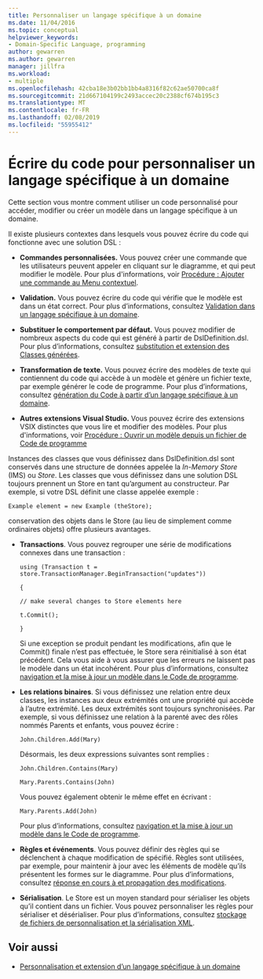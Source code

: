 ```yaml
---
title: Personnaliser un langage spécifique à un domaine
ms.date: 11/04/2016
ms.topic: conceptual
helpviewer_keywords:
- Domain-Specific Language, programming
author: gewarren
ms.author: gewarren
manager: jillfra
ms.workload:
- multiple
ms.openlocfilehash: 42cba18e3b02bb1bb4a8316f82c62ae50700ca8f
ms.sourcegitcommit: 21d667104199c2493accec20c2388cf674b195c3
ms.translationtype: MT
ms.contentlocale: fr-FR
ms.lasthandoff: 02/08/2019
ms.locfileid: "55955412"
---
```

# <a name="write-code-to-customize-a-domain-specific-language"></a>Écrire du code pour personnaliser un langage spécifique à un domaine

Cette section vous montre comment utiliser un code personnalisé pour accéder, modifier ou créer un modèle dans un langage spécifique à un domaine.

Il existe plusieurs contextes dans lesquels vous pouvez écrire du code qui fonctionne avec une solution DSL :

-   **Commandes personnalisées.** Vous pouvez créer une commande que les utilisateurs peuvent appeler en cliquant sur le diagramme, et qui peut modifier le modèle. Pour plus d'informations, voir [Procédure : Ajouter une commande au Menu contextuel](../modeling/how-to-add-a-command-to-the-shortcut-menu.md).

-   **Validation.** Vous pouvez écrire du code qui vérifie que le modèle est dans un état correct. Pour plus d’informations, consultez [Validation dans un langage spécifique à un domaine](../modeling/validation-in-a-domain-specific-language.md).

-   **Substituer le comportement par défaut.** Vous pouvez modifier de nombreux aspects du code qui est généré à partir de DslDefinition.dsl. Pour plus d’informations, consultez [substitution et extension des Classes générées](../modeling/overriding-and-extending-the-generated-classes.md).

-   **Transformation de texte.** Vous pouvez écrire des modèles de texte qui contiennent du code qui accède à un modèle et génère un fichier texte, par exemple générer le code de programme. Pour plus d’informations, consultez [génération du Code à partir d’un langage spécifique à un domaine](../modeling/generating-code-from-a-domain-specific-language.md).

-   **Autres extensions Visual Studio.** Vous pouvez écrire des extensions VSIX distinctes que vous lire et modifier des modèles. Pour plus d'informations, voir [Procédure : Ouvrir un modèle depuis un fichier de Code de programme](../modeling/how-to-open-a-model-from-file-in-program-code.md)

Instances des classes que vous définissez dans DslDefinition.dsl sont conservés dans une structure de données appelée la *In-Memory Store* (IMS) ou *Store*. Les classes que vous définissez dans une solution DSL toujours prennent un Store en tant qu’argument au constructeur. Par exemple, si votre DSL définit une classe appelée exemple :

`Example element = new Example (theStore);`

conservation des objets dans le Store (au lieu de simplement comme ordinaires objets) offre plusieurs avantages.

-   **Transactions**. Vous pouvez regrouper une série de modifications connexes dans une transaction :

     `using (Transaction t = store.TransactionManager.BeginTransaction("updates"))`

     `{`

     `// make several changes to Store elements here`

     `t.Commit();`

     `}`

     Si une exception se produit pendant les modifications, afin que le Commit() finale n’est pas effectuée, le Store sera réinitialisé à son état précédent. Cela vous aide à vous assurer que les erreurs ne laissent pas le modèle dans un état incohérent. Pour plus d’informations, consultez [navigation et la mise à jour un modèle dans le Code de programme](../modeling/navigating-and-updating-a-model-in-program-code.md).

-   **Les relations binaires**. Si vous définissez une relation entre deux classes, les instances aux deux extrémités ont une propriété qui accède à l’autre extrémité. Les deux extrémités sont toujours synchronisées. Par exemple, si vous définissez une relation à la parenté avec des rôles nommés Parents et enfants, vous pouvez écrire :

     `John.Children.Add(Mary)`

     Désormais, les deux expressions suivantes sont remplies :

     `John.Children.Contains(Mary)`

     `Mary.Parents.Contains(John)`

     Vous pouvez également obtenir le même effet en écrivant :

     `Mary.Parents.Add(John)`

     Pour plus d’informations, consultez [navigation et la mise à jour un modèle dans le Code de programme](../modeling/navigating-and-updating-a-model-in-program-code.md).

-   **Règles et événements**. Vous pouvez définir des règles qui se déclenchent à chaque modification de spécifié. Règles sont utilisées, par exemple, pour maintenir à jour avec les éléments de modèle qu’ils présentent les formes sur le diagramme. Pour plus d’informations, consultez [réponse en cours à et propagation des modifications](../modeling/responding-to-and-propagating-changes.md).

-   **Sérialisation**. Le Store est un moyen standard pour sérialiser les objets qu’il contient dans un fichier. Vous pouvez personnaliser les règles pour sérialiser et désérialiser. Pour plus d’informations, consultez [stockage de fichiers de personnalisation et la sérialisation XML](../modeling/customizing-file-storage-and-xml-serialization.md).

## <a name="see-also"></a>Voir aussi

- [Personnalisation et extension d’un langage spécifique à un domaine](../modeling/customizing-and-extending-a-domain-specific-language.md)